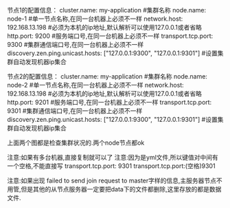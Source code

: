 节点1的配置信息：
cluster.name: my-application   #集群名称
node.name: node-1 #单一节点名称,在同一台机器上必须不一样
network.host: 192.168.13.198   #必须为本机的ip地址,默认解析可以使用127.0.0.1或者省略
http.port: 9200  #服务端口号,在同一台机器上必须不一样
transport.tcp.port: 9300 #集群通信端口号,在同一台机器上必须不一样
discovery.zen.ping.unicast.hosts: ["127.0.0.1:9300", "127.0.0.1:9301"]  #设置集群自动发现机器ip集合
 
节点2的配置信息：
cluster.name: my-application   #集群名称
node.name: node-2 #单一节点名称,在同一台机器上必须不一样
network.host: 192.168.13.198   #必须为本机的ip地址,默认解析可以使用127.0.0.1或者省略
http.port: 9201  #服务端口号,在同一台机器上必须不一样
transport.tcp.port: 9301 #集群通信端口号,在同一台机器上必须不一样
discovery.zen.ping.unicast.hosts: ["127.0.0.1:9300", "127.0.0.1:9301"]  #设置集群自动发现机器ip集合



上面两个图都是检查集群状况的.两个node节点都ok
 

注意:如果有多台机器,直接复制就可以了
注意:因为是yml文件,所以键值对中间有一个空格,不能直接写
transport.tcp.port: 9301
transport.tcp.port:(空格)9301

注意:如果出现 failed to send join request to master字样的信息,主服务器节点不用管,但是其他的从节点服务器一定要把data下的文件都删除,这里存放的都是数据文件.













